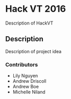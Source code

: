 # Hack VT 2016

Description of HackVT

## Description

Description of project idea

### Contributors

* Lily Nguyen
* Andrew Driscoll
* Andrew Boe
* Michelle Niland